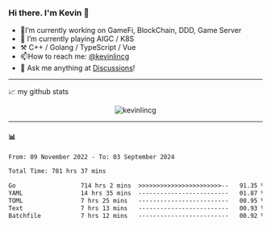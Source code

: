 ### Hi there. I'm Kevin 👋

- 🔭I’m currently working on GameFi, BlockChain, DDD, Game Server
- 🌱 I’m currently playing AIGC / K8S
-   :hammer_and_pick: C++ / Golang / TypeScript / Vue
- 📫How to reach me: [@kevinlincg](https://twitter.com/kevinlincg) 
-   :thought_balloon: Ask me anything at [Discussions](https://github.com/kevinlincg/kevinlincg/issues/new)!

---

📈 my github stats

<p align="center"> <img src="https://github-readme-stats-ouuan.vercel.app/api?username=kevinlincg&theme=dark&show_icons=true&count_private=true" alt="kevinlincg" />

---

#### :bar_chart: 

<!--START_SECTION:waka-->

```txt
From: 09 November 2022 - To: 03 September 2024

Total Time: 781 hrs 37 mins

Go                  714 hrs 2 mins  >>>>>>>>>>>>>>>>>>>>>>>--   91.35 %
YAML                14 hrs 35 mins  -------------------------   01.87 %
TOML                7 hrs 25 mins   -------------------------   00.95 %
Text                7 hrs 13 mins   -------------------------   00.93 %
Batchfile           7 hrs 12 mins   -------------------------   00.92 %
```

<!--END_SECTION:waka-->
